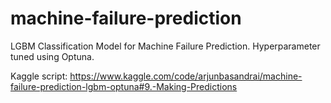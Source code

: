 # machine-failure-prediction
LGBM Classification Model for Machine Failure Prediction. Hyperparameter tuned using Optuna.

Kaggle script: https://www.kaggle.com/code/arjunbasandrai/machine-failure-prediction-lgbm-optuna#9.-Making-Predictions
